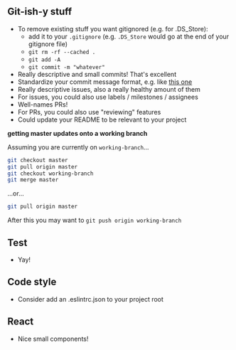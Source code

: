 ## Git-ish-y stuff

- To remove existing stuff you want gitignored (e.g. for .DS_Store):
  - add it to your `.gitignore` (e.g. `.DS_Store` would go at the end of your gitignore file)
  - `git rm -rf --cached .`
  - `git add -A`
  - `git commit -m "whatever"`
- Really descriptive and small commits! That's excellent
- Standardize your commit message format, e.g. like [this one](https://seesparkbox.com/foundry/semantic_commit_messages)
- Really descriptive issues, also a really healthy amount of them
- For issues, you could also use labels / milestones / assignees
- Well-names PRs!
- For PRs, you could also use "reviewing" features
- Could update your README to be relevant to your project

**getting master updates onto a working branch**

Assuming you are currently on `working-branch`...

```bash
git checkout master
git pull origin master
git checkout working-branch
git merge master
```

...or...

```bash
git pull origin master
```

After this you may want to `git push origin working-branch`

## Test

- Yay!

## Code style

- Consider add an .eslintrc.json to your project root

## React

- Nice small components!
